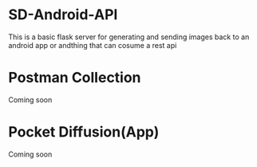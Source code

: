 # SD-Android-API

This is a basic flask server for generating and sending images back to an android app or andthing that can cosume a rest api


# Postman Collection
Coming soon

# Pocket Diffusion(App)
Coming soon
